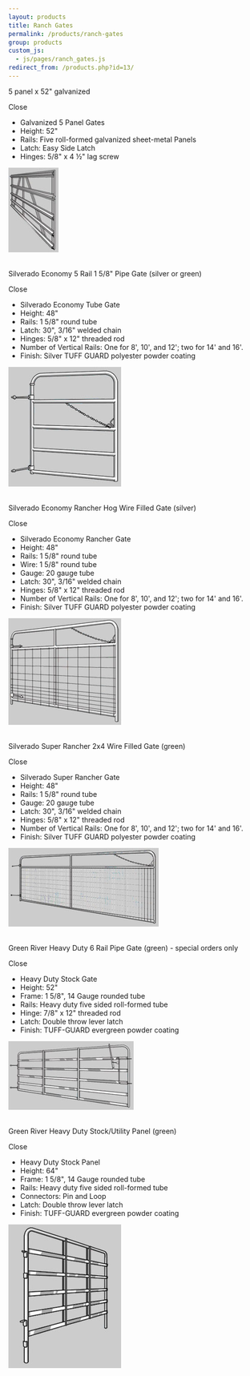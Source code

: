 ```yaml
---
layout: products
title: Ranch Gates
permalink: /products/ranch-gates
group: products
custom_js:
  - js/pages/ranch_gates.js
redirect_from: /products.php?id=13/
---
```


<p>
    <span class='clickable' id='show-panel5-52galvanized'>
        5 panel x 52" galvanized
    </span>
</p>
<div class='onclick-box' id='panel5-52galvanized'>
    <div class='close clickable'>Close</div>
    <div class='float-left small'>
        <ul>
            <li class='bold'>Galvanized 5 Panel Gates</li>
            <li>Height: 52"</li>
            <li>
                Rails: Five roll-formed galvanized
                sheet-metal Panels
            </li>
            <li>Latch: Easy Side Latch</li>
            <li>Hinges: 5/8" x 4 &frac12;" lag screw</li>
        </ul>
    </div>
    <div class='float-right'>
        <img src='/images/galvanized-5-panel-gate.jpg'
                alt='Galvanized 5-panel Gate'
                class='w100' />
    </div>
    <br class='clear' />
</div>

<p>
    <span class='clickable' id='show-econo-gate1'>
        Silverado Economy 5 Rail 1 5/8" Pipe Gate (silver or
        green)
    </span>
</p>
<div class='onclick-box' id='econo-gate1'>
    <div class='close clickable'>Close</div>
    <div class='float-left small'>
        <ul>
            <li class='bold'>
                Silverado Economy Tube Gate
            </li>
            <li>Height: 48"</li>
            <li>Rails: 1 5/8" round tube</li>
            <li>Latch: 30", 3/16" welded chain</li>
            <li>Hinges: 5/8" x 12" threaded rod</li>
            <li>
                Number of Vertical Rails: One for 8', 10',
                and 12'; two for 14' and 16'.
            </li>
            <li>
                Finish: Silver TUFF GUARD polyester powder
                coating
            </li>
        </ul>
    </div>
    <div class='float-right'>
        <a href='/images/silver-econo-gate-1.jpg'
                rel='lightbox'>
            <img src='/images/silver-econo-gate-1.jpg'
                    class='w200'
                    alt='Silverado Economy 5 Rail 1 5/8 "
                    Pipe Gate' />
        </a>
    </div>
    <br class='clear' />
</div>

<p>
    <span class='clickable' id='show-econo-rancher-gate'>
        Silverado Economy Rancher Hog Wire Filled Gate (silver)
    </span>
</p>
<div class='onclick-box' id='econo-rancher-gate'>
    <div class='close clickable'>Close</div>
    <div class='float-left small'>
        <ul>
            <li class='bold'>
                Silverado Economy Rancher Gate
            </li>
            <li>Height: 48"</li>
            <li>Rails: 1 5/8" round tube</li>
            <li>Wire: 1 5/8" round tube</li>
            <li>Gauge: 20 gauge tube</li>
            <li>Latch: 30", 3/16" welded chain</li>
            <li>Hinges: 5/8" x 12" threaded rod</li>
            <li>
                Number of Vertical Rails: One for 8', 10',
                and 12'; two for 14' and 16'.
            </li>
            <li>
                Finish: Silver TUFF GUARD polyester powder
                coating
            </li>
        </ul>
    </div>
    <div class='float-right'>
        <a href='/images/economy-rancher-gate.jpg'
                rel='lightbox'>
            <img src='/images/economy-rancher-gate.jpg'
                    class='w200'
                    alt='Silverado Economy Rancher Gate' />
        </a>
    </div>
    <br class='clear' />
</div>

<p>
    <span class='clickable' id='show-super-rancher-gate'>
        Silverado Super Rancher 2x4 Wire Filled Gate (green)
    </span>
</p>
<div class='onclick-box' id='super-rancher-gate'>
    <div class='close clickable'>Close</div>
    <div class='float-left small'>
        <ul>
            <li class='bold'>
                Silverado Super Rancher Gate
            </li>
            <li>Height: 48"</li>
            <li>Rails: 1 5/8" round tube</li>
            <li>Gauge: 20 gauge tube</li>
            <li>Latch: 30", 3/16" welded chain</li>
            <li>Hinges: 5/8" x 12" threaded rod</li>
            <li>
                Number of Vertical Rails: One for 8', 10',
                and 12'; two for 14' and 16'.
            </li>
            <li>
                Finish: Silver TUFF GUARD polyester powder
                coating
            </li>
        </ul>
    </div>
    <div class='float-right'>
        <a href='/images/super-rancher-gate.jpg'
                rel='lightbox'>
            <img src='/images/super-rancher-gate.jpg'
                    class='w200'
                    alt='Silverado Super Rancher Gate' />
        </a>
    </div>
    <br class='clear' />
</div>

<p>
    <span class='clickable' id='show-heavy-rail-pipe-gate'>
        Green River Heavy Duty 6 Rail Pipe Gate (green) -
        special orders only
    </span>
</p>
<div class='onclick-box' id='heavy-rail-pipe-gate'>
    <div class='close clickable'>Close</div>
    <div class='float-left small'>
        <ul>
            <li class='bold'>
                Heavy Duty Stock Gate
            </li>
            <li>Height: 52"</li>
            <li>Frame: 1 5/8", 14 Gauge rounded tube</li>
            <li>
                Rails: Heavy duty five sided roll-formed
                tube
            </li>
            <li>Hinge: 7/8" x 12" threaded rod</li>
            <li>Latch: Double throw lever latch</li>
            <li>
                Finish: TUFF-GUARD evergreen powder coating
            </li>
        </ul>
    </div>
    <div class='float-right'>
        <a href='/images/heavy-duty-stock-gate.jpg'
                rel='lightbox'>
            <img src='/images/heavy-duty-stock-gate.jpg'
                    class='w200'
                    alt='Heavy Duty Stock Gate' />
        </a>
    </div>
    <br class='clear' />
</div>

<p>
    <span class='clickable' id='show-heavy-rail-pipe-panel'>
        Green River Heavy Duty Stock/Utility Panel (green)
    </span>
</p>
<div class='onclick-box' id='heavy-rail-pipe-panel'>
    <div class='close clickable'>Close</div>
    <div class='float-left small'>
        <ul>
            <li class='bold'>
                Heavy Duty Stock Panel
            </li>
            <li>Height: 64"</li>
            <li>Frame: 1 5/8", 14 Gauge rounded tube</li>
            <li>
                Rails: Heavy duty five sided roll-formed
                tube
            </li>
            <li>Connectors: Pin and Loop</li>
            <li>Latch: Double throw lever latch</li>
            <li>
                Finish: TUFF-GUARD evergreen powder coating
            </li>
        </ul>
    </div>
    <div class='float-right'>
        <a href='/images/heavy-duty-utility-panel.jpg'
                rel='lightbox'>
            <img src='/images/heavy-duty-utility-panel.jpg'
                    class='w200'
                    alt='Heavy Duty Stock Panel' />
        </a>
    </div>
    <br class='clear' />
</div>

